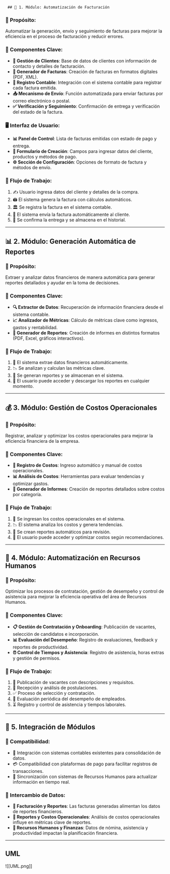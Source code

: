	 ## 🏦 1. Módulo: Automatización de Facturación  
### 🎯 Propósito:  
Automatizar la generación, envío y seguimiento de facturas para mejorar la eficiencia en el proceso de facturación y reducir errores.  

### 🔹 Componentes Clave:  
- **📁 Gestión de Clientes**: Base de datos de clientes con información de contacto y detalles de facturación.  
- **🧾 Generador de Facturas**: Creación de facturas en formatos digitales (PDF, XML).  
- **📒 Registro Contable**: Integración con el sistema contable para registrar cada factura emitida.  
- **📤 Mecanismo de Envío**: Función automatizada para enviar facturas por correo electrónico o postal.  
- **✅ Verificación y Seguimiento**: Confirmación de entrega y verificación del estado de la factura.  

### 🖥️ Interfaz de Usuario:  
- **📊 Panel de Control**: Lista de facturas emitidas con estado de pago y entrega.  
- **📝 Formulario de Creación**: Campos para ingresar datos del cliente, productos y métodos de pago.  
- **⚙️ Sección de Configuración**: Opciones de formato de factura y métodos de envío.  

### 🔄 Flujo de Trabajo:  
1. ✍️ Usuario ingresa datos del cliente y detalles de la compra.  
2. 🖨️ El sistema genera la factura con cálculos automáticos.  
3. 🏛️ Se registra la factura en el sistema contable.  
4. 📩 El sistema envía la factura automáticamente al cliente.  
5. 📑 Se confirma la entrega y se almacena en el historial.  

---

## 📊 2. Módulo: Generación Automática de Reportes  
### 🎯 Propósito:  
Extraer y analizar datos financieros de manera automática para generar reportes detallados y ayudar en la toma de decisiones.  

### 🔹 Componentes Clave:  
- **🔍 Extractor de Datos**: Recuperación de información financiera desde el sistema contable.  
- **📈 Analizador de Métricas**: Cálculo de métricas clave como ingresos, gastos y rentabilidad.  
- **📑 Generador de Reportes**: Creación de informes en distintos formatos (PDF, Excel, gráficos interactivos).  

### 🔄 Flujo de Trabajo:  
1. 🔄 El sistema extrae datos financieros automáticamente.  
2. 📉 Se analizan y calculan las métricas clave.  
3. 📃 Se generan reportes y se almacenan en el sistema.  
4. 📂 El usuario puede acceder y descargar los reportes en cualquier momento.  

---

## 💰 3. Módulo: Gestión de Costos Operacionales  
### 🎯 Propósito:  
Registrar, analizar y optimizar los costos operacionales para mejorar la eficiencia financiera de la empresa.  

### 🔹 Componentes Clave:  
- **📌 Registro de Costos**: Ingreso automático y manual de costos operacionales.  
- **📊 Análisis de Costos**: Herramientas para evaluar tendencias y optimizar gastos.  
- **📜 Generador de Informes**: Creación de reportes detallados sobre costos por categoría.  

### 🔄 Flujo de Trabajo:  
1. 💾 Se ingresan los costos operacionales en el sistema.  
2. 📉 El sistema analiza los costos y genera tendencias.  
3. 📑 Se crean reportes automáticos para revisión.  
4. 📌 El usuario puede acceder y optimizar costos según recomendaciones.  

---

## 🏢 4. Módulo: Automatización en Recursos Humanos  
### 🎯 Propósito:  
Optimizar los procesos de contratación, gestión de desempeño y control de asistencia para mejorar la eficiencia operativa del área de Recursos Humanos.  

### 🔹 Componentes Clave:  
- **📋 Gestión de Contratación y Onboarding**: Publicación de vacantes, selección de candidatos e incorporación.  
- **📊 Evaluación del Desempeño**: Registro de evaluaciones, feedback y reportes de productividad.  
- **⏰ Control de Tiempos y Asistencia**: Registro de asistencia, horas extras y gestión de permisos.  

### 🔄 Flujo de Trabajo:  
1. 📢 Publicación de vacantes con descripciones y requisitos.  
2. 📩 Recepción y análisis de postulaciones.  
3. ✅ Proceso de selección y contratación.  
4. 📑 Evaluación periódica del desempeño de empleados.  
5. ⏳ Registro y control de asistencia y tiempos laborales.  

---

## 🔗 5. Integración de Módulos  
### 🔄 Compatibilidad:  
- 🔗 Integración con sistemas contables existentes para consolidación de datos.  
- 💳 Compatibilidad con plataformas de pago para facilitar registros de transacciones.  
- 🔄 Sincronización con sistemas de Recursos Humanos para actualizar información en tiempo real.  

### 🔀 Intercambio de Datos:  
- **🧾 Facturación y Reportes**: Las facturas generadas alimentan los datos de reportes financieros.  
- **📑 Reportes y Costos Operacionales**: Análisis de costos operacionales influye en métricas clave de reportes.  
- **👥 Recursos Humanos y Finanzas**: Datos de nómina, asistencia y productividad impactan la planificación financiera.  

---


## UML

![[UML.png]]

